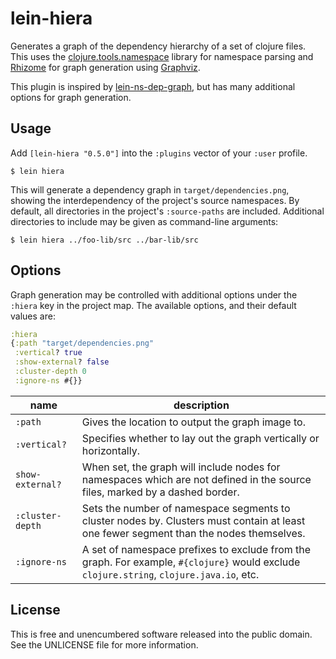 lein-hiera
==========

Generates a graph of the dependency hierarchy of a set of clojure files. This
uses the [clojure.tools.namespace](https://github.com/clojure/tools.namespace)
library for namespace parsing and [Rhizome](https://github.com/ztellman/rhizome)
for graph generation using [Graphviz](http://www.graphviz.org/).

This plugin is inspired by
[lein-ns-dep-graph](https://github.com/hilverd/lein-ns-dep-graph), but has many
additional options for graph generation.

## Usage

Add `[lein-hiera "0.5.0"]` into the `:plugins` vector of your
`:user` profile.

    $ lein hiera

This will generate a dependency graph in `target/dependencies.png`, showing the
interdependency of the project's source namespaces. By default, all directories
in the project's `:source-paths` are included. Additional directories to include
may be given as command-line arguments:

    $ lein hiera ../foo-lib/src ../bar-lib/src

## Options

Graph generation may be controlled with additional options under the `:hiera`
key in the project map. The available options, and their default values are:

```clojure
:hiera
{:path "target/dependencies.png"
 :vertical? true
 :show-external? false
 :cluster-depth 0
 :ignore-ns #{}}
```

| name | description |
|------|-------------|
| `:path` | Gives the location to output the graph image to. |
| `:vertical?` | Specifies whether to lay out the graph vertically or horizontally. |
| `show-external?` | When set, the graph will include nodes for namespaces which are not defined in the source files, marked by a dashed border. |
| `:cluster-depth` | Sets the number of namespace segments to cluster nodes by. Clusters must contain at least one fewer segment than the nodes themselves. |
| `:ignore-ns` | A set of namespace prefixes to exclude from the graph. For example, `#{clojure}` would exclude `clojure.string`, `clojure.java.io`, etc. |

## License

This is free and unencumbered software released into the public domain.
See the UNLICENSE file for more information.
